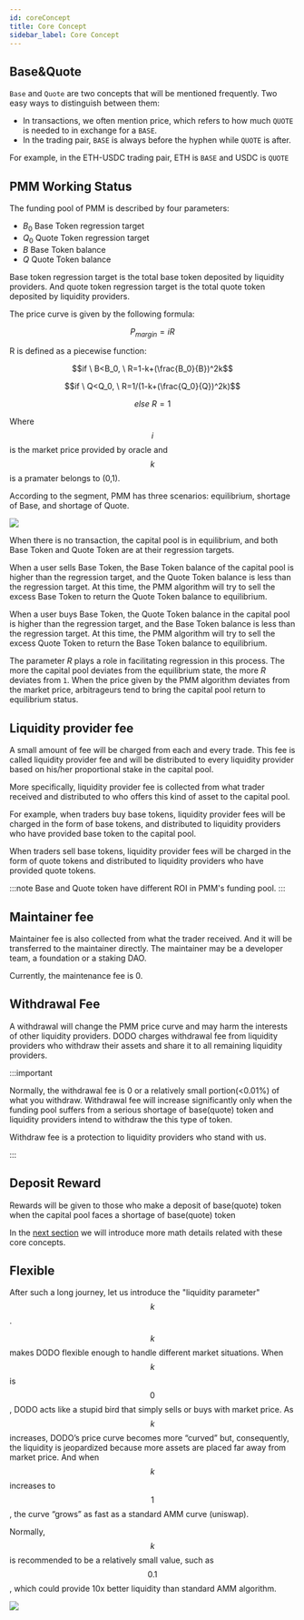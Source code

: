 ```yaml
---
id: coreConcept
title: Core Concept
sidebar_label: Core Concept
---
```


## Base&Quote

`Base` and `Quote` are two concepts that will be mentioned frequently. Two easy ways to distinguish between them:

- In transactions, we often mention price, which refers to how much `QUOTE` is needed to in exchange for a `BASE`.
- In the trading pair, `BASE` is always before the hyphen while `QUOTE` is after.

For example, in the ETH-USDC trading pair, ETH is `BASE` and USDC is `QUOTE`

## PMM Working Status

The funding pool of PMM is described by four parameters:

- $B_0$ Base Token regression target
- $Q_0$ Quote Token regression target
- $B$ Base Token balance
- $Q$ Quote Token balance

Base token regression target is the total base token deposited by liquidity providers. And quote token regression target is the total quote token deposited by liquidity providers.

The price curve is given by the following formula:

$$P_{margin}=iR$$

R is defined as a piecewise function:

$$if \ B<B_0, \ R=1-k+(\frac{B_0}{B})^2k$$

$$if \ Q<Q_0, \ R=1/(1-k+(\frac{Q_0}{Q})^2k)$$

$$else \ R=1$$

Where $$i$$ is the market price provided by oracle and $$k$$ is a pramater belongs to (0,1).

According to the segment, PMM has three scenarios: equilibrium, shortage of Base, and shortage of Quote.

![](https://dodoex.github.io/docs/img/dodo_mode_switch.jpeg)

When there is no transaction, the capital pool is in equilibrium, and both Base Token and Quote Token are at their regression targets.

When a user sells Base Token, the Base Token balance of the capital pool is higher than the regression target, and the Quote Token balance is less than the regression target. At this time, the PMM algorithm will try to sell the excess Base Token to return the Quote Token balance to equilibrium.

When a user buys Base Token, the Quote Token balance in the capital pool is higher than the regression target, and the Base Token balance is less than the regression target. At this time, the PMM algorithm will try to sell the excess Quote Token to return the Base Token balance to equilibrium.

The parameter $R$ plays a role in facilitating regression in this process. The more the capital pool deviates from the equilibrium state, the more $R$ deviates from `1`. When the price given by the PMM algorithm deviates from the market price, arbitrageurs tend to bring the capital pool return to equilibrium status.

## Liquidity provider fee

A small amount of fee will be charged from each and every trade. This fee is called liquidity provider fee and will be distributed to every liquidity provider based on his/her proportional stake in the capital pool.

More specifically, liquidity provider fee is collected from what trader received and distributed to who offers this kind of asset to the capital pool.

For example, when traders buy base tokens, liquidity provider fees will be charged in the form of base tokens, and distributed to liquidity providers who have provided base token to the capital pool.

When traders sell base tokens, liquidity provider fees will be charged in the form of quote tokens and distributed to liquidity providers who have provided quote tokens.

:::note
Base and Quote token have different ROI in PMM's funding pool.
:::

## Maintainer fee

Maintainer fee is also collected from what the trader received. And it will be transferred to the maintainer directly. The maintainer may be a developer team, a foundation or a staking DAO.

Currently, the maintenance fee is 0.

## Withdrawal Fee

A withdrawal will change the PMM price curve and may harm the interests of other liquidity providers. DODO charges withdrawal fee from liquidity providers who withdraw their assets and share it to all remaining liquidity providers.

:::important

Normally, the withdrawal fee is 0 or a relatively small portion(<0.01%) of what you withdraw. Withdrawal fee will increase significantly only when the funding pool suffers from a serious shortage of base(quote) token and liquidity providers intend to withdraw the this type of token.

Withdraw fee is a protection to liquidity providers who stand with us.

:::

## Deposit Reward

Rewards will be given to those who make a deposit of base(quote) token when the capital pool faces a shortage of base(quote) token

In the [next section](./math) we will introduce more math details related with these core concepts.

## Flexible

After such a long journey, let us introduce the "liquidity parameter" $$k$$.

$$k$$ makes DODO flexible enough to handle different market situations. When $$k$$ is $$0$$, DODO acts like a stupid bird that simply sells or buys with market price. As $$k$$ increases, DODO’s price curve becomes more “curved” but, consequently, the liquidity is jeopardized because more assets are placed far away from market price. And when $$k$$ increases to $$1$$, the curve “grows” as fast as a standard AMM curve (uniswap).

Normally, $$k$$ is recommended to be a relatively small value, such as $$0.1$$, which could provide 10x better liquidity than standard AMM algorithm.

![](https://dodoex.github.io/docs/img/dodo_k.jpeg)
